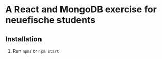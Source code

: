 # A React and MongoDB exercise for neuefische students

## Installation
1. Run `npms` or `npm start`
